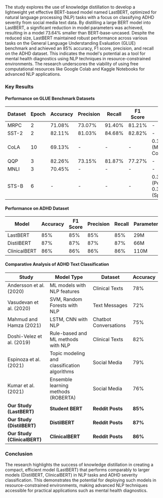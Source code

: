 The study explores the use of knowledge distillation to develop a lightweight yet effective BERT-based model named LastBERT, optimized for natural language processing (NLP) tasks with a focus on classifying ADHD severity from social media text data. By distilling a large BERT model into LastBERT, a significant reduction in model parameters was achieved, resulting in a model 73.64% smaller than BERT-base-uncased. Despite the reduced size, LastBERT maintained robust performance across various tasks on the General Language Understanding Evaluation (GLUE) benchmark and achieved an 85% accuracy, F1 score, precision, and recall on the ADHD dataset. This indicates the model's potential as a tool for mental health diagnostics using NLP techniques in resource-constrained environments. The research underscores the viability of using free computational resources like Google Colab and Kaggle Notebooks for advanced NLP applications.

### Key Results
#### Performance on GLUE Benchmark Datasets
| Dataset | Epoch | Accuracy | Precision | Recall | F1 Score | Other Metric |
|---------|-------|----------|-----------|--------|----------|--------------|
| MRPC    | 2     | 71.08%   | 73.07%    | 91.40% | 81.21%   | -            |
| SST-2   | 2     | 82.11%   | 81.03%    | 84.68% | 82.82%   | -            |
| CoLA    | 10    | 69.13%   | -         | -      | -        | 0.1182 (Matthews Corr.) |
| QQP     | 3     | 82.26%   | 73.15%    | 81.87% | 77.27%   | -            |
| MNLI    | 3     | 70.45%   | -         | -      | -        | -            |
| STS-B   | 6     | -        | -         | -      | -        | 0.3374 (Pearson), 0.3429 (Spearman) |

#### Performance on ADHD Dataset
| Model         | Accuracy | F1 Score | Precision | Recall | Parameters |
|---------------|----------|----------|-----------|--------|------------|
| LastBERT      | 85%      | 85%      | 85%       | 85%    | 29M        |
| DistilBERT    | 87%      | 87%      | 87%       | 87%    | 66M        |
| ClinicalBERT  | 86%      | 86%      | 86%       | 86%    | 110M       |

#### Comparative Analysis of ADHD Text Classification
| Study                                           | Model Type                                  | Dataset           | Accuracy |
|-------------------------------------------------|---------------------------------------------|-------------------|----------|
| Andersson et al. (2020)                         | ML models with NLP features                 | Clinical Texts    | 78%      |
| Vasudevan et al. (2020)                         | SVM, Random Forests with NLP                | Text Messages     | 72%      |
| Mahmud and Hamza (2021)                         | LSTM, CNN with NLP                          | Chatbot Conversations | 75%  |
| Doshi-Velez et al. (2019)                       | Rule-based and ML methods with NLP          | Clinical Texts    | 82%      |
| Espinoza et al. (2021)                          | Topic modeling and classification algorithms| Social Media      | 79%      |
| Kumar et al. (2021)                             | Ensemble learning methods (ROBERTA)         | Social Media      | 76%      |
| **Our Study (LastBERT)**                        | **Student BERT**                            | **Reddit Posts**  | **85%**  |
| **Our Study (DistilBERT)**                      | **DistilBERT**                              | **Reddit Posts**  | **87%**  |
| **Our Study (ClinicalBERT)**                    | **ClinicalBERT**                            | **Reddit Posts**  | **86%**  |

### Conclusion
The research highlights the success of knowledge distillation in creating a compact, efficient model (LastBERT) that performs comparably to larger models (DistilBERT, ClinicalBERT) in NLP tasks and ADHD severity classification. This demonstrates the potential for deploying such models in resource-constrained environments, making advanced NLP techniques accessible for practical applications such as mental health diagnostics.

